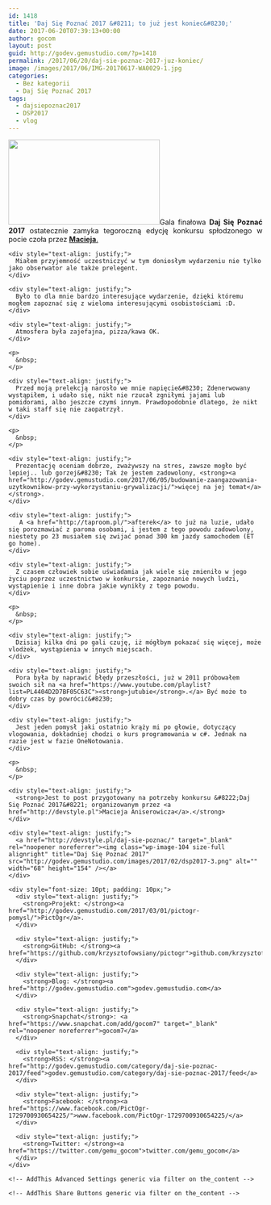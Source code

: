 ```yaml
---
id: 1418
title: 'Daj Się Poznać 2017 &#8211; to już jest koniec&#8230;'
date: 2017-06-20T07:39:13+00:00
author: gocom
layout: post
guid: http://godev.gemustudio.com/?p=1418
permalink: /2017/06/20/daj-sie-poznac-2017-juz-koniec/
image: /images/2017/06/IMG-20170617-WA0029-1.jpg
categories:
  - Bez kategorii
  - Daj Się Poznać 2017
tags:
  - dajsiepoznac2017
  - DSP2017
  - vlog
---
```

<div id="dslc-theme-content">
  <div id="dslc-theme-content-inner">
    <div style="text-align: justify;">
      <a href="http://godev.gemustudio.com/images/2017/06/20170617_173109.jpg"><img class="size-medium wp-image-1438 alignleft" src="http://godev.gemustudio.com/images/2017/06/20170617_173109-300x169.jpg" alt="" width="300" height="169" srcset="http://godev.gemustudio.com/images/2017/06/20170617_173109-300x169.jpg 300w, http://godev.gemustudio.com/images/2017/06/20170617_173109-768x432.jpg 768w, http://godev.gemustudio.com/images/2017/06/20170617_173109-1024x576.jpg 1024w" sizes="(max-width: 300px) 100vw, 300px" /></a>Gala finałowa <strong>Daj Się Poznać 2017</strong> ostatecznie zamyka tegoroczną edycję konkursu spłodzonego w pocie czoła przez <a href="http://devstyle.pl"><strong>Macieja</strong>.</a>
    </div>
    
    <div style="text-align: justify;">
      Miałem przyjemność uczestniczyć w tym doniosłym wydarzeniu nie tylko jako obserwator ale także prelegent.
    </div>
    
    <div style="text-align: justify;">
      Było to dla mnie bardzo interesujące wydarzenie, dzięki któremu mogłem zapoznać się z wieloma interesującymi osobistościami :D.
    </div>
    
    <div style="text-align: justify;">
      Atmosfera była zajefajna, pizza/kawa OK.
    </div>
    
    <p>
      &nbsp;
    </p>
    
    <div style="text-align: justify;">
      Przed moją prelekcją narosło we mnie napięcie&#8230; Zdenerwowany wystąpiłem, i udało się, nikt nie rzucał zgniłymi jajami lub pomidorami, albo jeszcze czymś innym. Prawdopodobnie dlatego, że nikt w taki staff się nie zaopatrzył.
    </div>
    
    <p>
      &nbsp;
    </p>
    
    <div style="text-align: justify;">
      Prezentację oceniam dobrze, zważywszy na stres, zawsze mogło być lepiej.. lub gorzej&#8230; Tak że jestem zadowolony, <strong><a href="http://godev.gemustudio.com/2017/06/05/budowanie-zaangazowania-uzytkownikow-przy-wykorzystaniu-grywalizacji/">więcej na jej temat</a></strong>.
    </div>
    
    <div style="text-align: justify;">
       A <a href="http://taproom.pl/">afterek</a> to już na luzie, udało się porozmawiać z paroma osobami, i jestem z tego powodu zadowolony, niestety po 23 musiałem się zwijać ponad 300 km jazdy samochodem (ET go home).
    </div>
    
    <div style="text-align: justify;">
      Z czasem człowiek sobie uświadamia jak wiele się zmieniło w jego życiu poprzez uczestnictwo w konkursie, zapoznanie nowych ludzi, wystąpienie i inne dobra jakie wynikły z tego powodu.
    </div>
    
    <p>
      &nbsp;
    </p>
    
    <div style="text-align: justify;">
      Dzisiaj kilka dni po gali czuję, iż mógłbym pokazać się więcej, może vlodżek, wystąpienia w innych miejscach.
    </div>
    
    <div style="text-align: justify;">
      Pora była by naprawić błędy przeszłości, już w 2011 próbowałem swoich sił na <a href="https://www.youtube.com/playlist?list=PL4404D2D7BF05C63C"><strong>jutubie</strong>.</a> Być może to dobry czas by powrócić&#8230;
    </div>
    
    <div style="text-align: justify;">
      Jest jeden pomysł jaki ostatnio krąży mi po głowie, dotyczący vlogowania, dokładniej chodzi o kurs programowania w c#. Jednak na razie jest w fazie OneNotowania.
    </div>
    
    <p>
      &nbsp;
    </p>
    
    <div style="text-align: justify;">
      <strong>Jest to post przygotowany na potrzeby konkursu &#8222;Daj Się Poznać 2017&#8221; organizowanym przez <a href="http://devstyle.pl">Macieja Aniserowicza</a>.</strong>
    </div>
    
    <div style="text-align: justify;">
      <a href="http://devstyle.pl/daj-sie-poznac/" target="_blank" rel="noopener noreferrer"><img class="wp-image-104 size-full alignright" title="Daj Się Poznać 2017" src="http://godev.gemustudio.com/images/2017/02/dsp2017-3.png" alt="" width="68" height="154" /></a>
    </div>
    
    <div style="font-size: 10pt; padding: 10px;">
      <div style="text-align: justify;">
        <strong>Projekt: </strong><a href="http://godev.gemustudio.com/2017/03/01/pictogr-pomysl/">PictOgr</a>.
      </div>
      
      <div style="text-align: justify;">
        <strong>GitHub: </strong><a href="https://github.com/krzysztofowsiany/pictogr">github.com/krzysztofowsiany/pictogr</a>
      </div>
      
      <div style="text-align: justify;">
        <strong>Blog: </strong><a href="http://godev.gemustudio.com">godev.gemustudio.com</a>
      </div>
      
      <div style="text-align: justify;">
        <strong>Snapchat</strong>: <a href="https://www.snapchat.com/add/gocom7" target="_blank" rel="noopener noreferrer">gocom7</a>
      </div>
      
      <div style="text-align: justify;">
        <strong>RSS: </strong><a href="http://godev.gemustudio.com/category/daj-sie-poznac-2017/feed">godev.gemustudio.com/category/daj-sie-poznac-2017/feed</a>
      </div>
      
      <div style="text-align: justify;">
        <strong>Facebook: </strong><a href="https://www.facebook.com/PictOgr-1729700930654225/">www.facebook.com/PictOgr-1729700930654225/</a>
      </div>
      
      <div style="text-align: justify;">
        <strong>Twitter: </strong><a href="https://twitter.com/gemu_gocom">twitter.com/gemu_gocom</a>
      </div>
    </div>
    
    <!-- AddThis Advanced Settings generic via filter on the_content -->
    
    <!-- AddThis Share Buttons generic via filter on the_content -->
  </div>
</div>